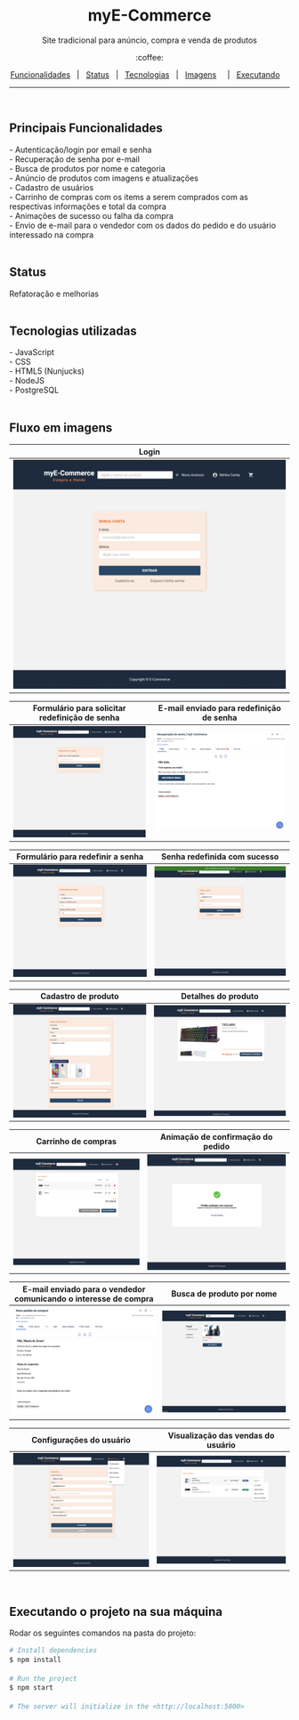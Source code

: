 <h1 align="center">myE-Commerce</h1>
<p align="center">Site tradicional para anúncio, compra e venda de produtos</p>

<p align="center">:coffee:</p>

<p align="center">
  <a href="#principais-funcionalidades">Funcionalidades</a> &#xa0; | &#xa0; 
  <a href="#status">Status</a> &#xa0; | &#xa0;
  <a href="#tecnologias">Tecnologias</a> &#xa0; | &#xa0;
  <a href="#fluxo-em-imagens">Imagens</a> &#xa0; &#xa0; | &#xa0;
  <a href="#executando-o-projeto-na-sua-máquina">Executando</a> &#xa0; &#xa0;
</p>

---

</br>
<h2>Principais Funcionalidades</h2>
- Autenticação/login por email e senha</br>
- Recuperação de senha por e-mail</br>
- Busca de produtos por nome e categoria</br>
- Anúncio de produtos com imagens e atualizações</br>
- Cadastro de usuários</br>
- Carrinho de compras com os items a serem comprados com as respectivas informações e total da compra</br>
- Animações de sucesso ou falha da compra</br>
- Envio de e-mail para o vendedor com os dados do pedido e do usuário interessado na compra</br></br>

<h2>Status</h2>
Refatoração e melhorias</br></br>

<h2>Tecnologias utilizadas</h2>
- JavaScript</br>
- CSS</br>
- HTML5 (Nunjucks)</br>
- NodeJS</br>
- PostgreSQL</br></br>

<h2>Fluxo em imagens</h2>

| Login |
|-------|
|<img src="./public/assets/login.png">|

| Formulário para solicitar redefinição de senha | E-mail enviado para redefinição de senha |
|-------|-------|
|<img src="./public/assets/formredefinicao.png">|<img src="./public/assets/emailrecuperacao.png">|

| Formulário para redefinir a senha | Senha redefinida com sucesso |
|-------|-------|
|<img src="./public/assets/formrecuperacao.png">|<img src="./public/assets/confirmacaoredefinicao.png">|

| Cadastro de produto | Detalhes do produto |
|-------|-------|
|<img src="./public/assets/cadastrodeproduto.png">|<img src="./public/assets/detalhesproduto.png">|

| Carrinho de compras | Animação de confirmação do pedido |
|-------|-------|
|<img src="./public/assets/carrinho.png">|<img src="./public/assets/pedidoconcluido.png">|

| E-mail enviado para o vendedor comunicando o interesse de compra | Busca de produto por nome |
|-------|-------|
|<img src="./public/assets/emailvenda.png">|<img src="./public/assets/buscapornome.png">|

| Configurações do usuário | Visualização das vendas do usuário |
|-------|-------|
|<img src="./public/assets/detalhesusuariodropdown.png">|<img src="./public/assets/minhasvendasdropdown.png">|

</br>
<h2>Executando o projeto na sua máquina</h2>

Rodar os seguintes comandos na pasta do projeto:
```bash
# Install dependencies
$ npm install

# Run the project
$ npm start

# The server will initialize in the <http://localhost:5000>
```


